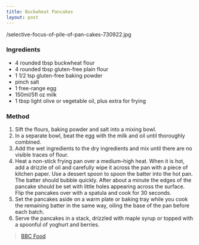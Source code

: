 ```yaml
---
title: Buckwheat Pancakes
layout: post
---
```

/selective-focus-of-pile-of-pan-cakes-730922.jpg

### Ingredients
- 4 rounded tbsp buckwheat flour
- 4 rounded tbsp gluten-free plain flour
- 1 1/2 tsp gluten-free baking powder
- pinch salt
- 1 free-range egg
- 150ml/5fl oz milk
- 1 tbsp light olive or vegetable oil, plus extra for frying

### Method
1. Sift the flours, baking powder and salt into a mixing bowl.
2. In a separate bowl, beat the egg with the milk and oil until thoroughly combined.
3. Add the wet ingredients to the dry ingredients and mix until there are no visible traces of flour.
4. Heat a non-stick frying pan over a medium–high heat. When it is hot, add a drizzle of oil and carefully wipe it across the pan with a piece of kitchen paper. Use a dessert spoon to spoon the batter into the hot pan. The batter should bubble quickly. After about a minute the edges of the pancake should be set with little holes appearing across the surface. Flip the pancakes over with a spatula and cook for 30 seconds.
5. Set the pancakes aside on a warm plate or baking tray while you cook the remaining batter in the same way, oiling the base of the pan before each batch.
6. Serve the pancakes in a stack, drizzled with maple syrup or topped with a spoonful of yoghurt and berries. 

> [BBC Food](https://www.bbc.co.uk/food/recipes/buckwheatpancakes_80141)